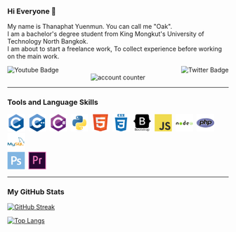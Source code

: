 ### Hi Everyone 👋

My name is Thanaphat Yuenmun. You can call me "Oak".
<br>
I am a bachelor's degree student from King Mongkut's University of Technology North Bangkok.
<br>
I am about to start a freelance work, To collect experience before working on the main work.


<div id="badges" align="center">
  <a href="https://www.youtube.com/channel/UCY1mkqOstzIspSkeH26RFNw" target="_blank">
    <img src="https://img.shields.io/badge/YouTube-red?style=for-the-badge&logo=youtube&logoColor=white" alt="Youtube Badge"/ align="left">
  </a>
  <a href="https://twitter.com/richlanu_">
    <img src="https://img.shields.io/badge/Twitter-blue?style=for-the-badge&logo=twitter&logoColor=white" alt="Twitter Badge"/ align="right">
  </a>
  <br>
  <img src="https://komarev.com/ghpvc/?username=rechelyn-o6477&style=flat-square&color=blue" alt="account counter"/>
</div>

---

### Tools and Language Skills

<div>
  <img src="https://github.com/devicons/devicon/blob/master/icons/c/c-original.svg" title="C" alt="C" width="40" height="40"/>&nbsp;
  <img src="https://github.com/devicons/devicon/blob/master/icons/cplusplus/cplusplus-original.svg" title="CPP" alt="CPP" width="40" height="40"/>&nbsp;
  <img src="https://github.com/devicons/devicon/blob/master/icons/csharp/csharp-original.svg" title="CSharp" alt="CSharp" width="40" height="40"/>&nbsp;
  <img src="https://github.com/devicons/devicon/blob/master/icons/python/python-original.svg" title="Python" alt="Python" width="40" height="40"/>&nbsp;
  <img src="https://github.com/devicons/devicon/blob/master/icons/html5/html5-original.svg" title="HTML5" alt="HTML" width="40" height="40"/>&nbsp;
  <img src="https://github.com/devicons/devicon/blob/master/icons/css3/css3-plain-wordmark.svg"  title="CSS3" alt="CSS" width="40" height="40"/>&nbsp;
  <img src="https://github.com/devicons/devicon/blob/master/icons/bootstrap/bootstrap-plain-wordmark.svg"  title="Bootstrap" alt="Bootstrap" width="40" height="40"/>&nbsp;
  <img src="https://github.com/devicons/devicon/blob/master/icons/javascript/javascript-original.svg" title="JavaScript" alt="JavaScript" width="40" height="40"/>&nbsp;
  <img src="https://github.com/devicons/devicon/blob/master/icons/nodejs/nodejs-original-wordmark.svg" title="NodeJS" alt="NodeJS" width="40" height="40"/>&nbsp;
  <img src="https://github.com/devicons/devicon/blob/master/icons/php/php-original.svg" title="PHP"  alt="PHP" width="40" height="40"/>&nbsp;
  <img src="https://github.com/devicons/devicon/blob/master/icons/mysql/mysql-original-wordmark.svg" title="MySQL"  alt="MySQL" width="40" height="40"/>
</div>

<div>
  <img src="https://github.com/devicons/devicon/blob/master/icons/photoshop/photoshop-plain.svg" title="Photoshop" alt="Photoshop" width="40" height="40"/>&nbsp;
  <img src="https://github.com/devicons/devicon/blob/master/icons/premierepro/premierepro-original.svg" title="PremierePro" alt="PremierePro" width="40" height="40"/>
</div>

---

### My GitHub Stats

  [![GitHub Streak](http://github-readme-streak-stats.herokuapp.com?user=rechelyn-o6477&theme=dark&background=000000)](https://git.io/streak-stats)

  [![Top Langs](https://github-readme-stats.vercel.app/api/top-langs/?username=rechelyn-o6477&layout=compact&theme=vision-friendly-dark)](https://github.com/anuraghazra/github-readme-stats)
